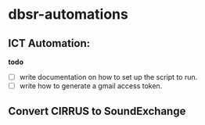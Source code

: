 # dbsr-automations


## ICT Automation:
**todo**
- [ ] write documentation on how to set up the script to run. 
- [ ] write how to generate a gmail access token.

## Convert CIRRUS to SoundExchange